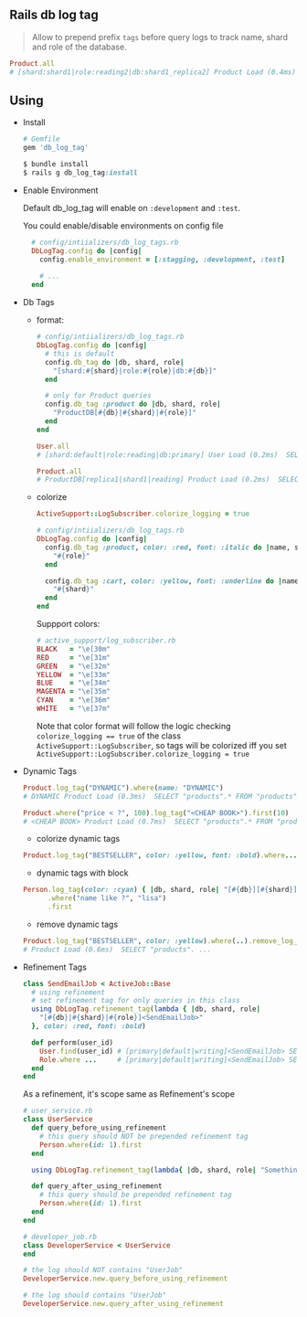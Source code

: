 ## Rails db log tag

  > Allow to prepend prefix `tags` before query logs to track name, shard and role of the database. 

  ```ruby
  Product.all
  # [shard:shard1|role:reading2|db:shard1_replica2] Product Load (0.4ms) SELECT "products".* ...
  ```

## Using

- Install

  ```ruby
  # Gemfile
  gem 'db_log_tag'

  $ bundle install
  $ rails g db_log_tag:install
  ```
- Enable Environment

  Default db_log_tag will enable on `:development` and `:test`.
  
  You could enable/disable environments on config file
  ```ruby
    # config/intiializers/db_log_tags.rb
    DbLogTag.config do |config|
      config.enable_environment = [:stagging, :development, :test]
      
      # ...
    end
  ```


- Db Tags

  + format:

    ```ruby
    # config/intiializers/db_log_tags.rb
    DbLogTag.config do |config|
      # this is default
      config.db_tag do |db, shard, role|
        "[shard:#{shard}|role:#{role}|db:#{db}]"
      end

      # only for Product queries
      config.db_tag :product do |db, shard, role|
        "ProductDB[#{db}|#{shard}|#{role}]"
      end
    end

    User.all
    # [shard:default|role:reading|db:primary] User Load (0.2ms)  SELECT ...

    Product.all
    # ProductDB[replica1|shard1|reading] Product Load (0.2ms)  SELECT ...
    ```

  + colorize

    ```ruby
    ActiveSupport::LogSubscriber.colorize_logging = true

    # config/intiializers/db_log_tags.rb
    DbLogTag.config do |config|
      config.db_tag :product, color: :red, font: :italic do |name, shard, role|
        "#{role}"
      end

      config.db_tag :cart, color: :yellow, font: :underline do |name, shard, role|
        "#{shard}"
      end
    end
    ```

    Suppport colors:

    ```ruby
    # active_support/log_subscriber.rb
    BLACK   = "\e[30m"
    RED     = "\e[31m"
    GREEN   = "\e[32m"
    YELLOW  = "\e[33m"
    BLUE    = "\e[34m"
    MAGENTA = "\e[35m"
    CYAN    = "\e[36m"
    WHITE   = "\e[37m"
    ```

    Note that color format will follow the logic checking `colorize_logging == true` of the class `ActiveSupport::LogSubscriber`, so tags will be colorized iff you set `ActiveSupport::LogSubscriber.colorize_logging = true`


- Dynamic Tags

  ```ruby
  Product.log_tag("DYNAMIC").where(name: "DYNAMIC")
  # DYNAMIC Product Load (0.3ms)  SELECT "products".* FROM "products" ...

  Product.where("price < ?", 100).log_tag("<CHEAP BOOK>").first(10)
  # <CHEAP BOOK> Product Load (0.7ms)  SELECT "products".* FROM "products" WHERE (price < 100) ...
  ```

  + colorize dynamic tags

  ```ruby
  Product.log_tag("BESTSELLER", color: :yellow, font: :bold).where...
  ```

  + dynamic tags with block

  ```ruby
  Person.log_tag(color: :cyan) { |db, shard, role| "[#{db}][#{shard}][#{role}]" }
        .where("name like ?", "lisa")
        .first
  ```

  + remove dynamic tags

  ```ruby
  Product.log_tag("BESTSELLER", color: :yellow).where(..).remove_log_tags.first
  # Product Load (0.6ms)  SELECT "products". ...
  ```

- Refinement Tags

  ```ruby
  class SendEmailJob < ActiveJob::Base
    # using refinement
    # set refinement tag for only queries in this class
    using DbLogTag.refinement_tag(lambda { |db, shard, role|
      "[#{db}|#{shard}|#{role}]<SendEmailJob>"
    }, color: :red, font: :bold)

    def perform(user_id)
      User.find(user_id) # [primary|default|writing]<SendEmailJob> SELECT "users"
      Role.where ...     # [primary|default|writing]<SendEmailJob> SELECT "roles"
    end
  end
  ```

  As a refinement, it's scope same as Refinement's scope

  ```ruby
  # user_service.rb
  class UserService
    def query_before_using_refinement
      # this query should NOT be prepended refinement tag
      Person.where(id: 1).first
    end

    using DbLogTag.refinement_tag(lambda{ |db, shard, role| "Something" })

    def query_after_using_refinement
      # this query should be prepended refinement tag
      Person.where(id: 1).first
    end
  end

  # developer_job.rb
  class DeveloperService < UserService
  end

  # the log should NOT contains "UserJob"
  DeveloperService.new.query_before_using_refinement

  # the log should contains "UserJob"
  DeveloperService.new.query_after_using_refinement
  ```
